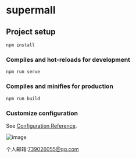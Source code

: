 # supermall

## Project setup
```
npm install
```

### Compiles and hot-reloads for development
```
npm run serve
```

### Compiles and minifies for production
```
npm run build
```

### Customize configuration
See [Configuration Reference](https://cli.vuejs.org/config/).

![image](https://github.com/r1verrr/super/blob/master/README.assets/wps1.jpg)


个人邮箱:739026055@qq.com
